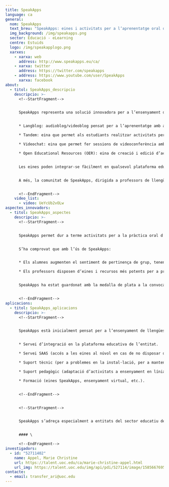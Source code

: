 ```yaml
---
title: SpeakApps
language: ca
general:
  nom: SpeakApps
  text_breu: "SpeakApps: eines i activitats per a l’aprenentatge oral de les llengües"
  img_background: /img/speakapps.png
  sector: Educació - eLearning
  centre: Estuids
  logo: /img/speakapplogo.png
  xarxes:
    - xarxa: web
      address: http://www.speakapps.eu/ca/
    - xarxa: twitter
      address: https://twitter.com/speakapps
    - address: https://www.youtube.com/user/SpeakApps
      xarxa: facebook
about:
  - titol: SpeakApps_descripcio
    descripcio: >-
      <!--StartFragment-->


      SpeakApps representa una solució innovadora per a l’ensenyament d’idiomes amb eines i materials en línia dissenyats específicament perquè els estudiants d’idiomes puguin practicar i millorar les competències orals en l’aprenentatge d’una llengua. SpeakApps consta de quatre eines:


      * Langblog: audioblog/videoblog pensat per a l’aprenentatge amb activitats orals.

      * Tandem: eina que permet als estudiants realitzar activitats per parelles que fomentin la pràctica oral. Distribueix materials en temps real per a potenciar la interacció entre els estudiants.

      * Videochat: eina que permet fer sessions de videoconferència amb fins a sis persones, que facilita als estudiants organitzar i enregistrar sessions sense la presència del professor i permet al professor escoltar i avaluar les intervencions individuals de cada participant.

      * Open Educational Resources (OER): eina de creació i edició d’activitats i materials per a l’ensenyament d’idiomes en línia que inclou un repositori de materials amb llicència Creative Commons.


      Les eines poden integrar-se fàcilment en qualsevol plataforma educativa compatible amb l’estàndard LTI d’IMS Global.


      A més, la comunitat de SpeakApps, dirigida a professors de llengües, desenvolupadors de tecnologies d’aprenentatge i tot tipus d’institucions relacionades amb l’ensenyament de llengües, promou la contribució i l’intercanvi de continguts, serveis i pedagogies per a l’ensenyament de llengües.


      <!--EndFragment-->
    video_list:
      - video: UeYcUb2vOLw
aspectes_innovadors:
  - titol: SpeakApps_aspectes
    descripcio: >-
      <!--StartFragment-->


      SpeakApps permet dur a terme activitats per a la pràctica oral d’una llengua en línia, que tradicionalment s’han realitzat presencialment: alumnes i professors poden interactuar de manera flexible, fàcil i intuïtiva, simplificant les interfícies i unificant formats. Això millora l’experiència educativa, ja que centra els esforços en l’aprenentatge i evita la dispersió en l’ús de la tecnologia.


      S’ha comprovat que amb l’ús de SpeakApps:


      * Els alumnes augmenten el sentiment de pertinença de grup, tenen més motivació i s’incrementa la qualitat de l’aprenentatge d’habilitats de la parla.

      * Els professors disposen d’eines i recursos més potents per a promoure i avaluar la pràctica oral de llengües entre els alumnes.


      SpeakApps ha estat guardonat amb la medalla de plata a la convocatòria dels premis Learning Impact 2014, organitzats per l’IMS Global Learning Consortium, una entitat sense ànim de lucre que vol impulsar el creixement i l’impacte de les tecnologies d’aprenentatge en l’ensenyament superior.


      <!--EndFragment-->
aplicacions:
  - titol: SpeakApps_aplicacions
    descripcio: >-
      <!--StartFragment-->


      SpeakApps està inicialment pensat per a l’ensenyament de llengües a distància, però també es pot fer servir com a reforç de la pràctica oral en models presencials o mixtos. La UOC ofereix una sèrie de serveis perquè les entitats interessades puguin treure el màxim profit de SpeakApps:


      * Servei d’integració en la plataforma educativa de l’entitat.

      * Servei SAAS (accés a les eines al núvol en cas de no disposar de plataforma educativa).

      * Suport tècnic (per a problemes en la instal·lació, per a manteniment, etc.).

      * Suport pedagògic (adaptació d’activitats a ensenyament en línia).

      * Formació (eines SpeakApps, ensenyament virtual, etc.).


      <!--EndFragment-->


      <!--StartFragment-->


      SpeakApps s’adreça especialment a entitats del sector educatiu dedicades a l’ensenyament de llengües, com escoles i centres d’ensenyament d’idiomes, universitats i centres d’educació a distància que imparteixen idiomes.


      #### \

      <!--EndFragment-->
investigadors:
  - id: "52711402"
    name: Appel, Marie Christine
    url: https://talent.uoc.edu/ca/marie-christine-appel.html
    url_img: https://talent.uoc.edu/img/api/pdi/527114/image/1585667695024
contacte:
  - email: transfer_ari@uoc.edu
---
```

